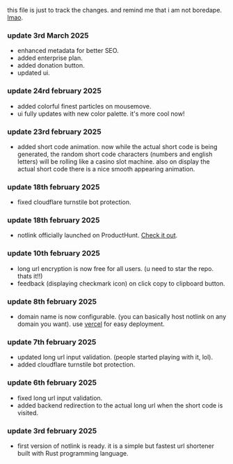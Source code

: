this file is just to track the changes. and remind me that i am not boredape. [lmao](https://yaps.gg).

### update 3rd March 2025
- enhanced metadata for better SEO.
- added enterprise plan.
- added donation button.
- updated ui.

### update 24rd february 2025
- added colorful finest particles on mousemove.
- ui fully updates with new color palette. it's more cool now!

### update 23rd february 2025
- added short code animation. now while the actual short code is being generated, the random short code characters (numbers and english letters) will be rolling like a casino slot machine. also on display the actual short code there is a nice smooth appearing animation.

### update 18th february 2025
- fixed cloudflare turnstile bot protection.

### update 18th february 2025
- notlink officially launched on ProductHunt. [Check it out](https://www.producthunt.com/posts/notlink).

### update 10th february 2025
- long url encryption is now free for all users. (u need to star the repo. thats it!!)
- feedback (displaying checkmark icon) on click copy to clipboard button.

### update 8th february 2025
- domain name is now configurable. (you can basically host notlink on any domain you want). use [vercel](https://vercel.com) for easy deployment.

### update 7th february 2025
- updated long url input validation. (people started playing with it, lol).
- added cloudflare turnstile bot protection.

### update 6th february 2025
- fixed long url input validation. 
- added backend redirection to the actual long url when the short code is visited.

### update 3rd february 2025
- first version of notlink is ready. it is a simple but fastest url shortener built with Rust programming language.